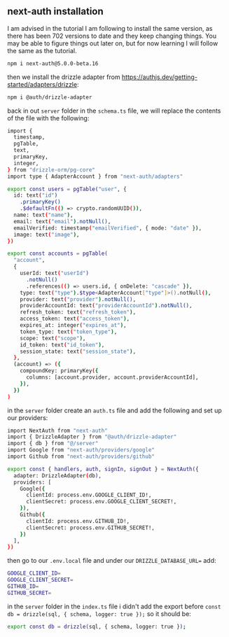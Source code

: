 ## next-auth installation

I am advised in the tutorial I am following to install the same version, as there has been 702 versions to date and they keep changing things. You may be able to figure things out later on, but for now learning I will follow the same as the tutorial.

```bash
npm i next-auth@5.0.0-beta.16
```

then we install the drizzle adapter from https://authjs.dev/getting-started/adapters/drizzle:

```bash
npm i @auth/drizzle-adapter
```

back in out `server` folder in the `schema.ts` file, we will replace the contents of the file with the following:

```bash
import {
  timestamp,
  pgTable,
  text,
  primaryKey,
  integer,
} from "drizzle-orm/pg-core"
import type { AdapterAccount } from "next-auth/adapters"

export const users = pgTable("user", {
  id: text("id")
    .primaryKey()
    .$defaultFn(() => crypto.randomUUID()),
  name: text("name"),
  email: text("email").notNull(),
  emailVerified: timestamp("emailVerified", { mode: "date" }),
  image: text("image"),
})

export const accounts = pgTable(
  "account",
  {
    userId: text("userId")
      .notNull()
      .references(() => users.id, { onDelete: "cascade" }),
    type: text("type").$type<AdapterAccount["type"]>().notNull(),
    provider: text("provider").notNull(),
    providerAccountId: text("providerAccountId").notNull(),
    refresh_token: text("refresh_token"),
    access_token: text("access_token"),
    expires_at: integer("expires_at"),
    token_type: text("token_type"),
    scope: text("scope"),
    id_token: text("id_token"),
    session_state: text("session_state"),
  },
  (account) => ({
    compoundKey: primaryKey({
      columns: [account.provider, account.providerAccountId],
    }),
  })
)
```

in the `server` folder create an `auth.ts` file and add the following and set up our providers:

```bash
import NextAuth from "next-auth"
import { DrizzleAdapter } from "@auth/drizzle-adapter"
import { db } from "@/server"
import Google from "next-auth/providers/google"
import Github from "next-auth/providers/github"

export const { handlers, auth, signIn, signOut } = NextAuth({
  adapter: DrizzleAdapter(db),
  providers: [
    Google({
      clientId: process.env.GOOGLE_CLIENT_ID!,
      clientSecret: process.env.GOOGLE_CLIENT_SECRET!,
    }),
    Github({
      clientId: process.env.GITHUB_ID!,
      clientSecret: process.env.GITHUB_SECRET!,
    })
  ],
})
```

then go to our `.env.local` file and under our `DRIZZLE_DATABASE_URL=` add:

```bash
GOOGLE_CLIENT_ID=
GOOGLE_CLIENT_SECRET=
GITHUB_ID=
GITHUB_SECRET=
```

in the `server` folder in the `index.ts` file i didn't add the export before `const db = drizzle(sql, { schema, logger: true });` so it should be:

```bash
export const db = drizzle(sql, { schema, logger: true });
```
